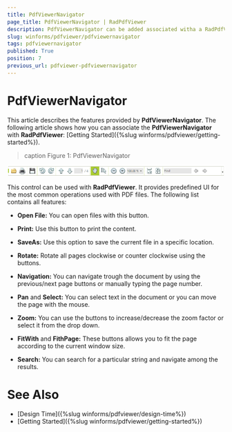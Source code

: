 ```yaml
---
title: PdfViewerNavigator
page_title: PdfViewerNavigator | RadPdfViewer
description: PdfViewerNavigator can be added associated witha a RadPdfViewer control to provide a predefined UI for the most common end user operations. 
slug: winforms/pdfviewer/pdfviewernavigator
tags: pdfviewernavigator
published: True
position: 7
previous_url: pdfviewer-pdfviewernavigator
---
```


# PdfViewerNavigator

This article describes the features provided by __PdfViewerNavigator__. The following article shows how you can associate the __PdfViewerNavigator__ with __RadPdfViewer__: [Getting Started]({%slug winforms/pdfviewer/getting-started%}).
      
>caption Figure 1: PdfViewerNavigator

![pdfviewer-pdfviewernavigator 001](images/pdfviewer-pdfviewernavigator001.png)

This control can be used with __RadPdfViewer__. It provides predefined UI for the most common operations used with PDF files. The following list contains all features:

* __Open File:__ You can open files with this button.

* __Print:__ Use this button to print the content.

* __SaveAs:__ Use this option to save the current file in a specific location.

* __Rotate:__ Rotate all pages clockwise or counter clockwise using the buttons.

* __Navigation:__ You can navigate trough the document by using the previous/next page buttons or manually typing the page number.

* __Pan__ and __Select:__ You can select text in the document or you can move the page with the mouse.

* __Zoom:__ You can use the buttons to increase/decrease the zoom factor or select it from the drop down.

* __FitWith__ and __FithPage:__ These buttons allows you to fit the page according to the current window size.

* __Search:__ You can search for a particular string and navigate among the results.

# See Also

* [Design Time]({%slug winforms/pdfviewer/design-time%})
* [Getting Started]({%slug winforms/pdfviewer/getting-started%})